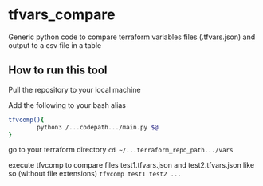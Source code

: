 # tfvars_compare

Generic python code to compare terraform variables files (.tfvars.json) and output to a csv file in a table

## How to run this tool

Pull the repository to your local machine

Add the following to your bash alias
```bash
tfvcomp(){
        python3 /...codepath.../main.py $@
}
```

go to your terraform directory
`cd ~/...terraform_repo_path.../vars`

execute tfvcomp to compare files test1.tfvars.json and test2.tfvars.json like so (without file extensions)
`tfvcomp test1 test2 ...`
